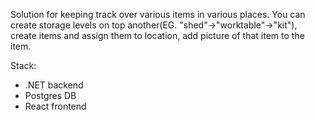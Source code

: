 Solution for keeping track over various items in various places. You can create storage levels on top another(EG. "shed"->"worktable"->"kit"), create items and assign them to location, add picture of that item to the item.

Stack:
   - .NET backend
   - Postgres DB
   - React frontend
